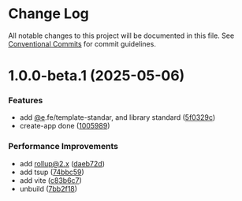 # Change Log

All notable changes to this project will be documented in this file.
See [Conventional Commits](https://conventionalcommits.org) for commit guidelines.

# 1.0.0-beta.1 (2025-05-06)


### Features

* add [@e](https://github.com/e).fe/template-standar, and library standard ([5f0329c](https://github.com/eleven-net-cn/create-app/commit/5f0329cf9ccc922913e71830c003b700cb3343ed))
* create-app done ([1005989](https://github.com/eleven-net-cn/create-app/commit/10059891f31a44a45dc25808175da8f9d1195969))


### Performance Improvements

* add rollup@2.x ([daeb72d](https://github.com/eleven-net-cn/create-app/commit/daeb72de0591b4a6a361e36069b827e018509bd9))
* add tsup ([74bbc59](https://github.com/eleven-net-cn/create-app/commit/74bbc59ff345e7f2f15d22e226ee844acbc4b6ff))
* add vite ([c83b6c7](https://github.com/eleven-net-cn/create-app/commit/c83b6c7b7891f53f34e031bb431ed9a222e438f2))
* unbuild ([7bb2f18](https://github.com/eleven-net-cn/create-app/commit/7bb2f1824d46397513bbaa67a2477e5fe45c8dbd))
